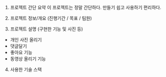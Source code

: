 1. 프로젝트 간단 요약
이 프로젝트는 정말 간단하다. 만들기 쉽고 사용하기 편리하다.

2. 프로젝트 정보/개요 (진행기간 / 목표 / 팀원)


3. 프로젝트 설명 (구현한 기능 및 사진 등)
- 개인 사진 올리기
- 댓글달기
- 좋아요 기능
- 동영상 올리기 기능

4. 사용한 기술 스택